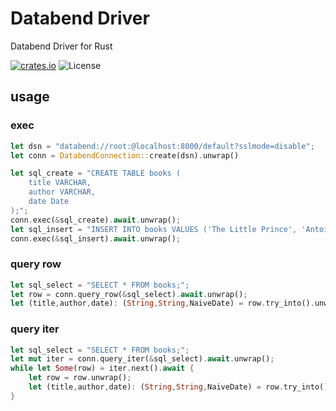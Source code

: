 # Databend Driver

Databend Driver for Rust

[![crates.io](https://img.shields.io/crates/v/databend-driver.svg)](https://crates.io/crates/databend-driver)
![License](https://img.shields.io/crates/l/databend-driver.svg)

## usage


### exec

```rust
let dsn = "databend://root:@localhost:8000/default?sslmode=disable";
let conn = DatabendConnection::create(dsn).unwrap()

let sql_create = "CREATE TABLE books (
    title VARCHAR,
    author VARCHAR,
    date Date
);";
conn.exec(&sql_create).await.unwrap();
let sql_insert = "INSERT INTO books VALUES ('The Little Prince', 'Antoine de Saint-Exupéry', '1943-04-06');";
conn.exec(&sql_insert).await.unwrap();
```

### query row

```rust
let sql_select = "SELECT * FROM books;";
let row = conn.query_row(&sql_select).await.unwrap();
let (title,author,date): (String,String,NaiveDate) = row.try_into().unwrap();
```

### query iter

```rust
let sql_select = "SELECT * FROM books;";
let mut iter = conn.query_iter(&sql_select).await.unwrap();
while let Some(row) = iter.next().await {
    let row = row.unwrap();
    let (title,author,date): (String,String,NaiveDate) = row.try_into().unwrap();
}
```
